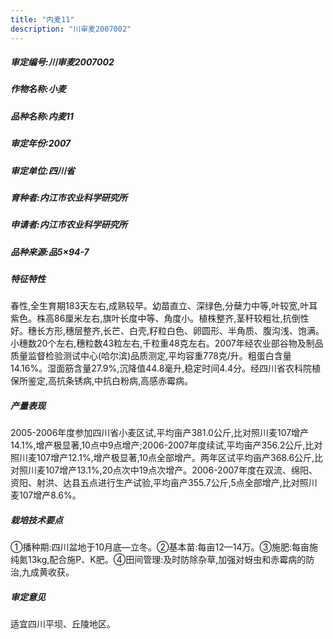 ```yaml
---
title: "内麦11"
description: "川审麦2007002"
---
```

##### 审定编号:川审麦2007002

##### 作物名称:小麦

##### 品种名称:内麦11

##### 审定年份:2007

##### 审定单位:四川省

##### 育种者:内江市农业科学研究所

##### 申请者:内江市农业科学研究所

##### 品种来源:品5×94-7

##### 特征特性
春性,全生育期183天左右,成熟较早。幼苗直立、深绿色,分蘖力中等,叶较宽,叶耳紫色。株高86厘米左右,旗叶长度中等、角度小。植株整齐,茎秆较粗壮,抗倒性好。穗长方形,穗层整齐,长芒、白壳,籽粒白色、卵圆形、半角质、腹沟浅、饱满。小穗数20个左右,穗粒数43粒左右,千粒重48克左右。2007年经农业部谷物及制品质量监督检验测试中心(哈尔滨)品质测定,平均容重778克/升。粗蛋白含量14.16%。湿面筋含量27.9%,沉降值44.8毫升,稳定时间4.4分。经四川省农科院植保所鉴定,高抗条锈病,中抗白粉病,高感赤霉病。

##### 产量表现
2005-2006年度参加四川省小麦区试,平均亩产381.0公斤,比对照川麦107增产14.1%,增产极显著,10点中9点增产;2006-2007年度续试,平均亩产356.2公斤,比对照川麦107增产12.1%,增产极显著,10点全部增产。两年区试平均亩产368.6公斤,比对照川麦107增产13.1%,20点次中19点次增产。2006-2007年度在双流、绵阳、资阳、射洪、达县五点进行生产试验,平均亩产355.7公斤,5点全部增产,比对照川麦107增产8.6%。

##### 栽培技术要点
①播种期:四川盆地于10月底—立冬。②基本苗:每亩12—14万。③施肥:每亩施纯氮13kg,配合施P、K肥。④田间管理:及时防除杂草,加强对蚜虫和赤霉病的防治,九成黄收获。

##### 审定意见
适宜四川平坝、丘陵地区。
